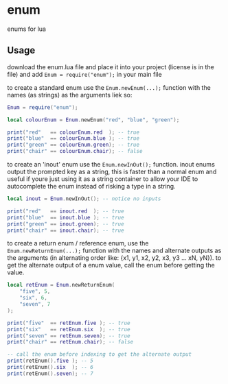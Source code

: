 # enum
enums for lua

## Usage
download the enum.lua file and place it into your project (license is in the file) and add ```Enum = require("enum");``` in your main file

to create a standard enum use the ```Enum.newEnum(...);``` function with the names (as strings) as the arguments liek so:
```lua
Enum = require("enum");

local colourEnum = Enum.newEnum("red", "blue", "green");

print("red"   == colourEnum.red  ); -- true
print("blue"  == colourEnum.blue ); -- true
print("green" == colourEnum.green); -- true
print("chair" == colourEnum.chair); -- false
```

to create an 'inout' enum use the ```Enum.newInOut();``` function.
inout enums output the prompted key as a string, this is faster than a normal enum and useful if youre just using it as a string container to allow your IDE to autocomplete the enum instead of risking a type in a string.
```lua
local inout = Enum.newInOut(); -- notice no inputs

print("red"   == inout.red  ); -- true
print("blue"  == inout.blue ); -- true
print("green" == inout.green); -- true
print("chair" == inout.chair); -- true
```

to create a return enum / reference enum, use the ```Enum.newReturnEnum(...);``` function with the names and alternate outputs as the arguments (in alternating order like: {x1, y1, x2, y2, x3, y3 ... xN, yN}).
to get the alternate output of a enum value, call the enum before getting the value.
```lua
local retEnum = Enum.newReturnEnum(
    "five", 5,
    "six", 6,
    "seven", 7
);

print("five"  == retEnum.five ); -- true
print("six"   == retEnum.six  ); -- true
print("seven" == retEnum.seven); -- true
print("chair" == retEnum.chair); -- false

-- call the enum before indexing to get the alternate output
print(retEnum().five ); -- 5
print(retEnum().six  ); -- 6
print(retEnum().seven); -- 7
```
